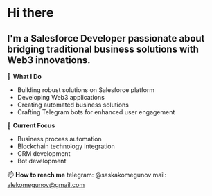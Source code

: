 # Hi there

## I'm a Salesforce Developer passionate about bridging traditional business solutions with Web3 innovations. 

💼 **What I Do**
- Building robust solutions on Salesforce platform
- Developing Web3 applications
- Creating automated business solutions
- Crafting Telegram bots for enhanced user engagement

🔧 **Current Focus**
- Business process automation
- Blockchain technology integration  
- CRM development
- Bot development

📫 **How to reach me**
telegram: @saskakomegunov
mail: alekomegunov@gmail.com
